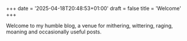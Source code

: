 +++
date = '2025-04-18T20:48:53+01:00'
draft = false
title = 'Welcome'
+++

Welcome to my humble blog, a venue for mithering, wittering, raging, moaning and occasionally useful posts.
